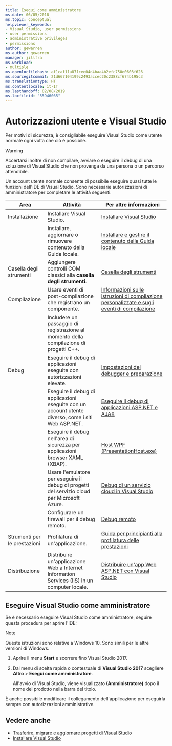 ```yaml
---
title: Esegui come amministratore
ms.date: 06/05/2018
ms.topic: conceptual
helpviewer_keywords:
- Visual Studio, user permissions
- user permissions
- administrative privileges
- permissions
author: gewarren
ms.author: gewarren
manager: jillfra
ms.workload:
- multiple
ms.openlocfilehash: af1caf11a871cee04d4baa4b2efc750e0603f626
ms.sourcegitcommit: 21d667104199c2493accec20c2388cf674b195c3
ms.translationtype: HT
ms.contentlocale: it-IT
ms.lasthandoff: 02/08/2019
ms.locfileid: "55946065"
---
```

# <a name="user-permissions-and-visual-studio"></a>Autorizzazioni utente e Visual Studio

Per motivi di sicurezza, è consigliabile eseguire Visual Studio come utente normale ogni volta che ciò è possibile.

> [!WARNING]
> Accertarsi inoltre di non compilare, avviare o eseguire il debug di una soluzione di Visual Studio che non provenga da una persona o un percorso attendibile.

Un account utente normale consente di possibile eseguire quasi tutte le funzioni dell'IDE di Visual Studio. Sono necessarie autorizzazioni di amministratore per completare le attività seguenti:

|Area|Attività|Per altre informazioni|
|----------|----------| - |
|Installazione|Installare Visual Studio.|[Installare Visual Studio](../install/install-visual-studio.md)|
||Installare, aggiornare o rimuovere contenuto della Guida locale.|[Installare e gestire il contenuto della Guida locale](../help-viewer/install-manage-local-content.md)|
|Casella degli strumenti|Aggiungere controlli COM classici alla **casella degli strumenti**.|[Casella degli strumenti](../ide/reference/toolbox.md)|
|Compilazione|Usare eventi di post-compilazione che registrano un componente.|[Informazioni sulle istruzioni di compilazione personalizzate e sugli eventi di compilazione](/cpp/ide/understanding-custom-build-steps-and-build-events)|
||Includere un passaggio di registrazione al momento della compilazione di progetti C++.||
|Debug|Eseguire il debug di applicazioni eseguite con autorizzazioni elevate.|[Impostazioni del debugger e preparazione](../debugger/debugger-settings-and-preparation.md)|
||Eseguire il debug di applicazioni eseguite con un account utente diverso, come i siti Web ASP.NET.|[Eseguire il debug di applicazioni ASP.NET e AJAX](../debugger/how-to-enable-debugging-for-aspnet-applications.md)|
||Eseguire il debug nell'area di sicurezza per applicazioni browser XAML (XBAP).|[Host WPF (PresentationHost.exe)](/dotnet/framework/wpf/app-development/wpf-host-presentationhost-exe)|
||Usare l'emulatore per eseguire il debug di progetti del servizio cloud per Microsoft Azure.|[Debug di un servizio cloud in Visual Studio](/azure/vs-azure-tools-debug-cloud-services-virtual-machines)|
||Configurare un firewall per il debug remoto.|[Debug remoto](../debugger/remote-debugging.md)|
|Strumenti per le prestazioni|Profilatura di un'applicazione.|[Guida per principianti alla profilatura delle prestazioni](../profiling/beginners-guide-to-performance-profiling.md)|
|Distribuzione|Distribuire un'applicazione Web a Internet Information Services (IIS) in un computer locale.|[Distribuire un'app Web ASP.NET con Visual Studio](/aspnet/web-forms/overview/older-versions-getting-started/deployment-to-a-hosting-provider/)|

## <a name="run-visual-studio-as-an-administrator"></a>Eseguire Visual Studio come amministratore

Se è necessario eseguire Visual Studio come amministratore, seguire questa procedura per aprire l'IDE:

> [!NOTE]
> Queste istruzioni sono relative a Windows 10. Sono simili per le altre versioni di Windows.

1. Aprire il menu **Start** e scorrere fino Visual Studio 2017.

1. Dal menu di scelta rapida o contestuale di **Visual Studio 2017** scegliere **Altro** > **Esegui come amministratore**.

   All'avvio di Visual Studio, viene visualizzato **(Amministratore)** dopo il nome del prodotto nella barra del titolo.

È anche possibile modificare il collegamento dell'applicazione per eseguirla sempre con autorizzazioni amministrative.

## <a name="see-also"></a>Vedere anche

- [Trasferire, migrare e aggiornare progetti di Visual Studio](../porting/port-migrate-and-upgrade-visual-studio-projects.md)
- [Installare Visual Studio](../install/install-visual-studio.md)